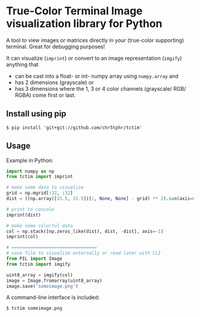 # True-Color Terminal Image visualization library for Python

A tool to view images or matrices directly in your (true-color supporting) terminal.
Great for debugging purposes!

It can visualize (`imprint`) or convert to an image representation (`imgify`) anything that
* can be cast into a float- or int- numpy array using `numpy.array` and
* has 2 dimensions (grayscale) or
* has 3 dimensions where the 1, 3 or 4 color channels (grayscale/ RGB/ RGBA) come first or last.

## Install using pip
```shell
$ pip install 'git+git://github.com/chr5tphr/tctim'
```

## Usage
Example in Python:
```python
import numpy as np
from tctim import imprint

# make some data to visualize
grid = np.mgrid[:32, :32]
dist = ((np.array([15.5, 15.5])[:, None, None] - grid) ** 2).sum(axis=0) ** .5

# print to console
imprint(dist)

# make some colorful data
col = np.stack([np.zeros_like(dist), dist, -dist], axis=-1)
imprint(col)

# ================================
# save file to visualize externally or read later with CLI
from PIL import Image
from tctim import imgify

uint8_array = imgify(col)
image = Image.fromarray(uint8_array)
image.save('someimage.png')
```

A command-line interface is included:
```shell
$ tctim someimage.png
```
